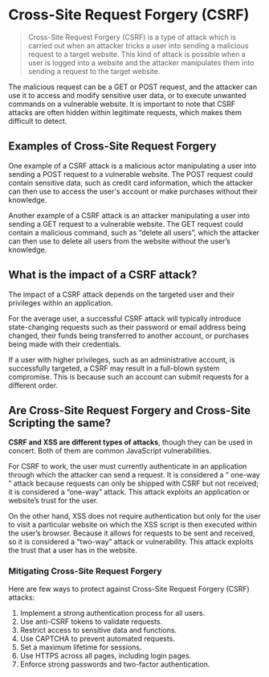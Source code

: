 # Cross-Site Request Forgery (CSRF)

> Cross-Site Request Forgery (CSRF) is a type of attack which is carried out when an attacker tricks a user into sending a malicious request to a target website. This kind of attack is possible when a user is logged into a website and the attacker manipulates them into sending a request to the target website.
> 

The malicious request can be a GET or POST request, and the attacker can use it to access and modify sensitive user data, or to execute unwanted commands on a vulnerable website. It is important to note that CSRF attacks are often hidden within legitimate requests, which makes them difficult to detect.

## **Examples of Cross-Site Request Forgery**

One example of a CSRF attack is a malicious actor manipulating a user into sending a POST request to a vulnerable website. The POST request could contain sensitive data, such as credit card information, which the attacker can then use to access the user's account or make purchases without their knowledge.

Another example of a CSRF attack is an attacker manipulating a user into sending a GET request to a vulnerable website. The GET request could contain a malicious command, such as “delete all users”, which the attacker can then use to delete all users from the website without the user’s knowledge.

## **What is the impact of a CSRF attack?**

The impact of a CSRF attack depends on the targeted user and their privileges within an application.

For the average user, a successful CSRF attack will typically introduce state-changing requests such as their password or email address being changed, their funds being transferred to another account, or purchases being made with their credentials.

If a user with higher privileges, such as an administrative account, is successfully targeted, a CSRF may result in a full-blown system compromise. This is because such an account can submit requests for a different order.

## **Are Cross-Site Request Forgery and Cross-Site Scripting the same?**

**CSRF and XSS are different types of attacks**, though they can be used in concert. Both of them are common JavaScript vulnerabilities.

For CSRF to work, the user must currently authenticate in an application through which the attacker can send a request. It is considered a ” one-way ” attack because requests can only be shipped with CSRF but not received; it is considered a “one-way” attack. This attack exploits an application or website’s trust for the user.

On the other hand, XSS does not require authentication but only for the user to visit a particular website on which the XSS script is then executed within the user’s browser. Because it allows for requests to be sent and received, so it is considered a “two-way” attack or vulnerability. This attack exploits the trust that a user has in the website.

### **Mitigating Cross-Site Request Forgery**

Here are few ways to protect against Cross-Site Request Forgery (CSRF) attacks:

1. Implement a strong authentication process for all users.
2. Use anti-CSRF tokens to validate requests.
3. Restrict access to sensitive data and functions.
4. Use CAPTCHA to prevent automated requests.
5. Set a maximum lifetime for sessions.
6. Use HTTPS across all pages, including login pages.
7. Enforce strong passwords and two-factor authentication.
